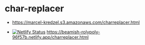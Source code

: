 # char-replacer

- https://marcel-kredzel.s3.amazonaws.com/charreplacer.html

- [![Netlify Status](https://api.netlify.com/api/v1/badges/9c21facb-3e1f-4d40-bc09-a388e654309e/deploy-status)](https://app.netlify.com/sites/beamish-rolypoly-96f57b/deploys) https://beamish-rolypoly-96f57b.netlify.app/charreplacer.html 
